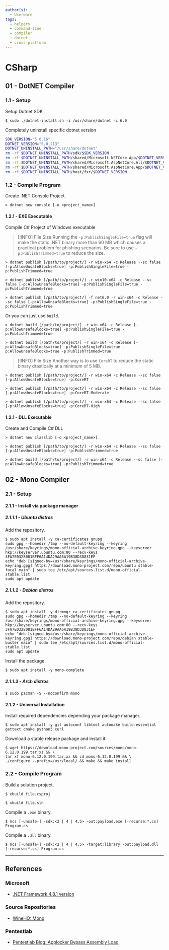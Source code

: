 ```yaml
---
author(s):
  - Userware
tags:
  - helpers
  - command-line
  - compiler
  - dotnet
  - cross-platform
---
```

# CSharp

## 01 - DotNET Compiler

### 1.1 - Setup

Setup Dotnet SDK

```
$ sudo ./dotnet-install.sh -i /usr/share/dotnet -c 6.0
```

Completely uninstall specific dotnet version

```bash
SDK_VERSION="5.0.16"
DOTNET_VERSION="5.0.213"
DOTNET_UNINSTALL_PATH="/usr/share/dotnet"
rm -rf $DOTNET_UNINSTALL_PATH/sdk/$SDK_VERSION
rm -rf $DOTNET_UNINSTALL_PATH/shared/Microsoft.NETCore.App/$DOTNET_VERSION
rm -rf $DOTNET_UNINSTALL_PATH/shared/Microsoft.AspNetCore.All/$DOTNET_VERSION
rm -rf $DOTNET_UNINSTALL_PATH/shared/Microsoft.AspNetCore.App/$DOTNET_VERSION
rm -rf $DOTNET_UNINSTALL_PATH/host/fxr/$DOTNET_VERSION
```

### 1.2 - Compile Program

Create .NET Console Project.

```
> dotnet new console [-o <project_name>]
```

#### 1.2.1 - EXE Executable

Compile C# Project of Windows executable

> [!INFO] File Size
> Running the `-p:PublishSingleFile=true` flag will make the static .NET binary more than 60 MB which causes a practical problem for phishing scenarios. Be sure to use `-p:PublishTrimmed=true` to reduce the size.

```
> dotnet publish [/path/to/project/] -r win-x64 -c Release --sc false [-p:AllowUnsafeBlocks=true] -p:PublishSingleFile=true -p:PublishTrimmed=true

> dotnet publish [/path/to/project/] -r win10-x64 -c Release --sc false [-p:AllowUnsafeBlocks=true] -p:PublishSingleFile=true -p:PublishTrimmed=true

> dotnet publish [/path/to/project/] -f net6.0 -r win-x64 -c Release --sc false [-p:AllowUnsafeBlocks=true] -p:PublishSingleFile=true -p:PublishTrimmed=true
```

Or you can just use `build`.

```
> dotnet build [/path/to/project/] -r win-x64 -c Release [-p:AllowUnsafeBlocks=true] -p:PublishSingleFile=true -p:PublishTrimmed=true

> dotnet build [/path/to/project/] -r win-x64 -c Release [-p:AllowUnsafeBlocks=true] -p:PublishSingleFile=true -p:AllowUnsafeBlocks=true -p:PublishTrimmed=true
```

> [!INFO] File Size
> Another way is to use `CoreRT` to reduce the static binary drastically at a minimum of 5 MB.

```
> dotnet publish [/path/to/project/] -r win-x64 -c Release --sc false [-p:AllowUnsafeBlocks=true] -p:CoreRT

> dotnet publish [/path/to/project/] -r win-x64 -c Release --sc false [-p:AllowUnsafeBlocks=true] -p:CoreRT-Moderate

> dotnet publish [/path/to/project/] -r win-x64 -c Release --sc false [-p:AllowUnsafeBlocks=true] -p:CoreRT-High
```

#### 1.2.1 - DLL Executable

Create and Compile C# DLL

```
> dotnet new classlib [-o <project_name>]

> dotnet publish [/path/to/project/] -r win-x64 -c Release --sc false [-p:AllowUnsafeBlocks=true] -p:PublishTrimmed=true

> dotnet build [/path/to/project/] -r win-x64 -c Release --sc false [-p:AllowUnsafeBlocks=true] -p:PublishTrimmed=true
```

## 02 - Mono Compiler

### 2.1 - Setup

#### 2.1.1 - Install via package manager

##### 2.1.1.1 - Ubuntu distros

Add the repository.

```
$ sudo apt install -y ca-certificates gnupg
sudo gpg --homedir /tmp --no-default-keyring --keyring /usr/share/keyrings/mono-official-archive-keyring.gpg --keyserver hkp://keyserver.ubuntu.com:80 --recv-keys 3FA7E0328081BFF6A14DA29AA6A19B38D3D831EF
echo "deb [signed-by=/usr/share/keyrings/mono-official-archive-keyring.gpg] https://download.mono-project.com/repo/ubuntu stable-focal main" | sudo tee /etc/apt/sources.list.d/mono-official-stable.list
sudo apt update
```

##### 2.1.1.2 - Debian distros

Add the repository.

```
$ sudo apt install -y dirmngr ca-certificates gnupg
sudo gpg --homedir /tmp --no-default-keyring --keyring /usr/share/keyrings/mono-official-archive-keyring.gpg --keyserver hkp://keyserver.ubuntu.com:80 --recv-keys 3FA7E0328081BFF6A14DA29AA6A19B38D3D831EF
echo "deb [signed-by=/usr/share/keyrings/mono-official-archive-keyring.gpg] https://download.mono-project.com/repo/debian stable-buster main" | sudo tee /etc/apt/sources.list.d/mono-official-stable.list
sudo apt update
```

Install the package.

```
$ sudo apt install -y mono-complete
```

##### 2.1.1.3 - Arch distros

```
$ sudo pacman -S --noconfirm mono
```

#### 2.1.2 - Universal Installation

Install required dependencies depending your package manager.

```
$ sudo apt install -y git autoconf libtool automake build-essential gettext cmake python3 curl
```

Download a stable release package and install it.

```
$ wget https://download.mono-project.com/sources/mono/mono-6.12.0.199.tar.xz && \
tar xf mono-6.12.0.199.tar.xz && cd mono-6.12.0.199 && \
./configure --prefix=/usr/local/ && make && make install
```

### 2.2 - Compile Program

Build a solution project.

```
$ xbuild file.csproj

$ xbuild file.sln
```

Compile a `.exe` binary.

```
$ mcs [-unsafe-] -sdk:<2 | 4 | 4.5> -out:payload.exe [-recurse:*.cs] Program.cs
```

Compile a `.dll` binary.

```
$ mcs [-unsafe-] -sdk:<2 | 4 | 4.5> -target:library -out:payload.dll [-recurse:*.cs] Program.cs
```

---
## References

### Microsoft

- [.NET Framework 4.8.1 version](https://dotnet.microsoft.com/en-us/download/dotnet-framework/net481)

### Source Repositories

- [WineHQ: Mono](https://gitlab.winehq.org/wine-mono/mono)

### Pentestlab

- [Pentestlab Blog: Applocker Bypass Assembly Load](https://pentestlab.blog/2017/06/06/applocker-bypass-assembly-load/)